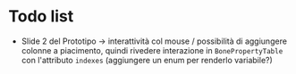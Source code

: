 # Todo list

+ Slide 2 del Prototipo -> interattività col mouse / possibilità di aggiungere colonne a piacimento,
  quindi rivedere interazione in `BonePropertyTable` con l'attributo `indexes` (aggiungere un enum per renderlo variabile?)